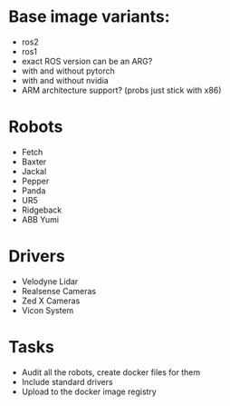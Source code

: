 
# Base image variants:
- ros2
- ros1
- exact ROS version can be an ARG?
- with and without pytorch
- with and without nvidia
- ARM architecture support? (probs just stick with x86)

# Robots
- Fetch
- Baxter
- Jackal
- Pepper
- Panda
- UR5
- Ridgeback
- ABB Yumi

# Drivers
- Velodyne Lidar
- Realsense Cameras
- Zed X Cameras
- Vicon System


# Tasks
- Audit all the robots, create docker files for them
- Include standard drivers
- Upload to the docker image registry
